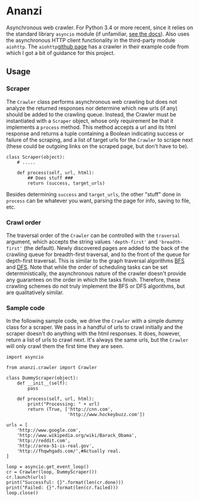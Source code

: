 # Ananzi
Asynchronous web crawler. For Python 3.4 or more recent, since it relies on the standard library `asyncio` module (if unfamiliar, [see the docs](https://docs.python.org/3.4/library/asyncio.html)). Also uses the asynchronous HTTP client functionality in the third-party module `aiohttp`. The `aiohttp`[github page](https://docs.python.org/3.4/library/asyncio.html) has a crawler in their example code from which I got a bit of guidance for this project.

## Usage

### Scraper

The `Crawler` class performs asynchronous web crawling but does not analyze the returned responses nor determine which new urls (if any) should be added to the crawling queue. Instead, the Crawler must be instantiated with a `Scraper` object, whose only requirement be that it implements a `process` method. This method accepts a url and its html response and returns a tuple containing a Boolean indicating success or failure of the scraping, and a list of target urls for the `Crawler` to scrape next (these could be outgoing links on the scraped page, but don't have to be). 

```
class Scraper(object):
    # .....

    def process(self, url, html):
        ## Does stuff ###
        return (success, target_urls)
```
Besides determining `success` and `target_urls`, the other "stuff" done in `process` can be whatever you want, parsing the page for info, saving to file, etc.

### Crawl order

The traversal order of the `Crawler` can be controlled with the `traversal` argument, which accepts the string values `'depth-first'` and `'breadth-first'` (the default). Newly discovered pages are added to the back of the crawling queue for breadth-first traversal, and to the front of the queue for depth-first traversal. This is similar to the graph traversal algorithms [BFS](http://wikipedia.org/wiki/Breadth-first_search) and [DFS](http://wikipedia.org/wiki/Depth-first_search).
Note that while the order of scheduling tasks can be set deterministically, the asynchronous nature of the crawler doesn't provide any guarantees on the order in which the tasks finish. Therefore, these crawling schemes do not truly implement the BFS or DFS algorithms, but are qualitatively similar.

### Sample code

In the following sample code, we drive the `Crawler` with a simple dummy class for a scraper. We pass in a handful of urls to crawl initially and the scraper doesn't do anything with the html responses. It does, however, return a list of urls to crawl next. It's always the same urls, but the `Crawler` will only crawl them the first time they are seen.

```
import asyncio

from ananzi.crawler import Crawler

class DummyScraper(object):
    def __init__(self):
        pass

    def process(self, url, html):
        print("Processing: " + url)
        return (True, ['http://cnn.com', 
                       'http://www.hockeybuzz.com'])
        
urls = [
    'http://www.google.com',
    'http://www.wikipedia.org/wiki/Barack_Obama',
    'http://reddit.com',
    'http://area-51-is-real.gov',
    'http://fhqwhgads.com/',#Actually real.
]

loop = asyncio.get_event_loop()
cr = Crawler(loop, DummyScraper())
cr.launch(urls)
print("Successful: {}".format(len(cr.done)))
print("Failed: {}".format(len(cr.failed)))
loop.close()
```